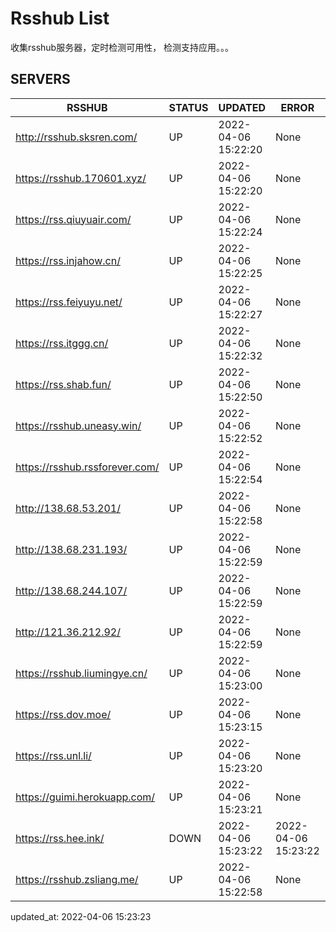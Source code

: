 # Rsshub List

收集rsshub服务器，定时检测可用性， 检测支持应用。。。


## SERVERS

|  RSSHUB   | STATUS  | UPDATED  | ERROR  | TWITTER |  
|  ----  | ----  | ----  | ----  | ---- |  
| http://rsshub.sksren.com/ | UP | 2022-04-06 15:22:20 | None |OK|  
| https://rsshub.170601.xyz/ | UP | 2022-04-06 15:22:20 | None ||  
| https://rss.qiuyuair.com/ | UP | 2022-04-06 15:22:24 | None ||  
| https://rss.injahow.cn/ | UP | 2022-04-06 15:22:25 | None ||  
| https://rss.feiyuyu.net/ | UP | 2022-04-06 15:22:27 | None ||  
| https://rss.itggg.cn/ | UP | 2022-04-06 15:22:32 | None ||  
| https://rss.shab.fun/ | UP | 2022-04-06 15:22:50 | None |OK|  
| https://rsshub.uneasy.win/ | UP | 2022-04-06 15:22:52 | None |OK|  
| https://rsshub.rssforever.com/ | UP | 2022-04-06 15:22:54 | None |OK|  
| http://138.68.53.201/ | UP | 2022-04-06 15:22:58 | None ||  
| http://138.68.231.193/ | UP | 2022-04-06 15:22:59 | None ||  
| http://138.68.244.107/ | UP | 2022-04-06 15:22:59 | None ||  
| http://121.36.212.92/ | UP | 2022-04-06 15:22:59 | None ||  
| https://rsshub.liumingye.cn/ | UP | 2022-04-06 15:23:00 | None ||  
| https://rss.dov.moe/ | UP | 2022-04-06 15:23:15 | None |OK|  
| https://rss.unl.li/ | UP | 2022-04-06 15:23:20 | None ||  
| https://guimi.herokuapp.com/ | UP | 2022-04-06 15:23:21 | None ||  
| https://rss.hee.ink/ | DOWN | 2022-04-06 15:23:22 | 2022-04-06 15:23:22 |  
| https://rsshub.zsliang.me/ | UP | 2022-04-06 15:22:58 | None |OK|  
  

updated_at: 2022-04-06 15:23:23  
